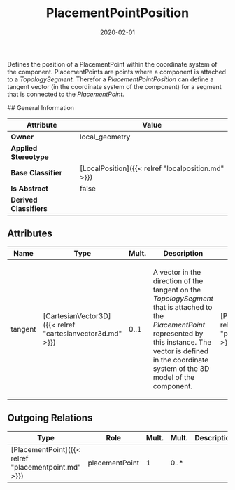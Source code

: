 ﻿---
title: PlacementPointPosition
toc: false
type: specs
date: "2020-02-01"
draft: false
specification: VEC
version: 1.2.0
documentType: "Recommendation"
elementType: Class
classes:
  - PlacementPointPosition
menu_name: vec-1.2.0
---
<p> Defines the position of a PlacementPoint within the coordinate system of the component. PlacementPoints are points where a component is attached to a <i>TopologySegment. </i>Therefor a <i>PlacementPointPosition</i> can define a tangent vector (in the coordinate system of the component) for a segment that is connected to the <i>PlacementPoint.</i>      </p>
## General Information

| Attribute               | Value |
|-------------------------|-------|
| **Owner**               | local_geometry |
| **Applied Stereotype**  |   |
| **Base Classifier**     | [LocalPosition]({{< relref "localposition.md" >}})<br/>  |
| **Is Abstract**         | false |
| **Derived Classifiers** |   |

## Attributes
|  Name  |  Type  |  Mult.  |  Description  |  Owning Classifier  |
|--------|--------|---------|---------------|--------------|
|tangent | [CartesianVector3D]({{< relref "cartesianvector3d.md" >}}) | 0..1 | <p> A vector in the direction of the tangent on the <i>TopologySegment</i> that is attached to the <i>PlacementPoint</i> represented by this instance. The vector is defined in the coordinate system of the 3D model of the component.      </p> | [PlacementPointPosition]({{< relref "placementpointposition.md" >}}) |

## Outgoing Relations
|    Type  |   Role   |   Mult.   |   Mult.   |   Description   |
|----------|----------|-----------|-----------|-----------------|
| [PlacementPoint]({{< relref "placementpoint.md" >}}) | placementPoint | 1 | 0..* |  |

